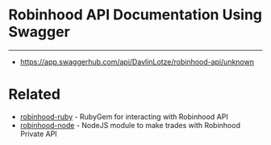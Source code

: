 # Robinhood API Documentation Using Swagger
------------------
* https://app.swaggerhub.com/api/DavlinLotze/robinhood-api/unknown

# Related

* [robinhood-ruby](https://github.com/rememberlenny/robinhood-ruby) - RubyGem for interacting with Robinhood API
* [robinhood-node](https://github.com/aurbano/robinhood-node) - NodeJS module to make trades with Robinhood Private API
